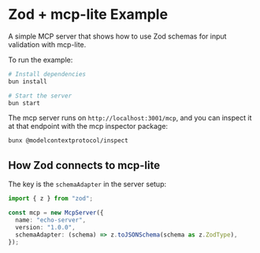 # Zod + mcp-lite Example

A simple MCP server that shows how to use Zod schemas for input validation with mcp-lite.

To run the example:

```bash
# Install dependencies
bun install

# Start the server
bun start
```

The mcp server runs on `http://localhost:3001/mcp`, and you can inspect it at that endpoint with the mcp inspector package:

```bash
bunx @modelcontextprotocol/inspect
```

## How Zod connects to mcp-lite

The key is the `schemaAdapter` in the server setup:

```typescript
import { z } from "zod";

const mcp = new McpServer({
  name: "echo-server",
  version: "1.0.0",
  schemaAdapter: (schema) => z.toJSONSchema(schema as z.ZodType),
});
```
